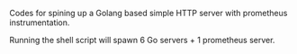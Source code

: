 Codes for spining up a Golang based simple HTTP server with prometheus instrumentation.

Running the shell script will spawn 6 Go servers + 1 prometheus server. 